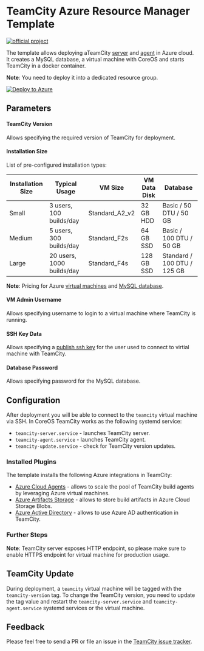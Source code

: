 # TeamCity Azure Resource Manager Template

[![official project](http://jb.gg/badges/official.svg)](https://confluence.jetbrains.com/display/ALL/JetBrains+on+GitHub)

The template allows deploying aTeamCity [server](https://hub.docker.com/r/jetbrains/teamcity-server/) and [agent](https://hub.docker.com/r/jetbrains/teamcity-agent/) in Azure cloud. It creates a MySQL database, a virtual machine with CoreOS and starts TeamCity in a docker container.

**Note**: You need to deploy it into a dedicated resource group.

[![Deploy to Azure](https://azuredeploy.net/deploybutton.svg)](https://goo.gl/nXap7u)

## Parameters

#### TeamCity Version

Allows specifying the required version of TeamCity for deployment.

#### Installation Size

List of pre-configured installation types:

| Installation Size | Typical Usage             | VM Size        | VM Data Disk | Database                    |
| ----------------- | ------------------------- | -------------- | ------------ | --------------------------- |
| Small             | 3 users, 100 builds/day   | Standard_A2_v2 | 32 GB HDD    | Basic / 50 DTU / 50 GB      |
| Medium            | 5 users, 300 builds/day   | Standard_F2s   | 64 GB SSD    | Basic / 100 DTU / 50 GB     |
| Large             | 20 users, 1000 builds/day | Standard_F4s   | 128 GB SSD   | Standard / 100 DTU / 125 GB |

**Note**: Pricing for Azure [virtual machines](https://azure.microsoft.com/en-us/pricing/details/virtual-machines/linux/) and [MySQL database](https://azure.microsoft.com/en-us/pricing/details/mysql/).

#### VM Admin Username

Allows specifying username to login to a virtual machine where TeamCity is running.

#### SSH Key Data

Allows specifying a [publish ssh key](https://docs.microsoft.com/en-us/azure/virtual-machines/linux/create-ssh-keys-detailed) for the user used to connect to virtial machine with TeamCity.

#### Database Password

Allows specifying password for the MySQL database.

## Configuration

After deployment you will be able to connect to the `teamcity` virtual machine via SSH. In CoreOS TeamCity works as the following systemd service:

* `teamcity-server.service` - launches TeamCity server.
* `teamcity-agent.service` - launches TeamCity agent. 
* `teamcity-update.service` - check for TeamCity version updates.

### Installed Plugins

The template installs the following Azure integrations in TeamCity:

* [Azure Cloud Agents](https://plugins.jetbrains.com/plugin/9260-azure-resource-manager-cloud-support) - allows to scale the pool of TeamCity build agents by leveraging Azure virtual machines.
* [Azure Artifacts Storage](https://plugins.jetbrains.com/plugin/9617-azure-artifact-storage) - allows to store build artifacts in Azure Cloud Storage Blobs.
* [Azure Active Directory](https://plugins.jetbrains.com/plugin/9083-azure-active-directory) - allows to use Azure AD authentication in TeamCity.

### Further Steps

**Note**: TeamCity server exposes HTTP endpoint, so please make sure to enable HTTPS endpoint for virtual machine for production usage.

## TeamCity Update

During deployment, a `teamcity` virtual machine will be tagged with the `teamcity-version` tag. To change the TeamCity version, you need to update the tag value and restart the `teamcity-server.service` and `teamcity-agent.service` systemd services or the virtual machine.

## Feedback

Please feel free to send a PR or file an issue in the [TeamCity issue tracker](https://youtrack.jetbrains.com/newIssue?project=TW&clearDraft=true&summary=TeamCity+ARM+template%3A&c=Assignee+Dmitry.Tretyakov&c=Subsystem+Distribution+packages).
